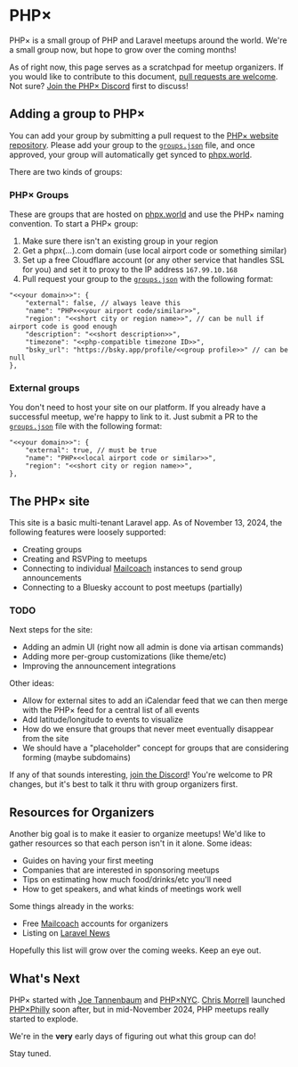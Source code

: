 # PHP×

PHP× is a small group of PHP and Laravel meetups around the world. We're a small group now,
but hope to grow over the coming months!

As of right now, this page serves as a scratchpad for meetup organizers. If you would like to 
contribute to this document, [pull requests are welcome](https://github.com/phpx-foundation/website).
Not sure? [Join the PHP× Discord](https://discord.gg/wMy6Eeuwbu) first to discuss!

## Adding a group to PHP×

You can add your group by submitting a pull request to the [PHP× website repository](https://github.com/phpx-foundation/website).
Please add your group to the [`groups.json`](https://github.com/phpx-foundation/website/blob/main/groups.json) file, and
once approved, your group will automatically get synced to [phpx.world](https://phpx.world).

There are two kinds of groups:

### PHP× Groups

These are groups that are hosted on [phpx.world](https://phpx.world) and use the PHP× naming convention.
To start a PHP× group:

1. Make sure there isn't an existing group in your region
2. Get a phpx(…).com domain (use local airport code or something similar)
3. Set up a free Cloudflare account (or any other service that handles SSL for you) and set it to proxy
   to the IP address `167.99.10.168`
3. Pull request your group to the [`groups.json`](https://github.com/phpx-foundation/website/blob/main/groups.json)
   with the following format:

```json5
"<<your domain>>": {
    "external": false, // always leave this
    "name": "PHP×<<your airport code/similar>>",
    "region": "<<short city or region name>>", // can be null if airport code is good enough
    "description": "<<short description>>",
    "timezone": "<<php-compatible timezone ID>>",
    "bsky_url": "https://bsky.app/profile/<<group profile>>" // can be null
},
```

### External groups

You don't need to host your site on our platform. If you already have a successful meetup, we're
happy to link to it. Just submit a PR to the [`groups.json`](https://github.com/phpx-foundation/website/blob/main/groups.json)
file with the following format:

```json5
"<<your domain>>": {
    "external": true, // must be true
    "name": "PHP×<<local airport code or similar>>",
    "region": "<<short city or region name>>",
},
```

## The PHP× site

This site is a basic multi-tenant Laravel app. As of November 13, 2024, the following
features were loosely supported:

- Creating groups
- Creating and RSVPing to meetups
- Connecting to individual [Mailcoach](https://www.mailcoach.app/) instances to send group announcements
- Connecting to a Bluesky account to post meetups (partially)

### TODO

Next steps for the site:

- Adding an admin UI (right now all admin is done via artisan commands)
- Adding more per-group customizations (like theme/etc)
- Improving the announcement integrations

Other ideas:

- Allow for external sites to add an iCalendar feed that we can then merge with the PHP× feed for a central list of all events
- Add latitude/longitude to events to visualize
- How do we ensure that groups that never meet eventually disappear from the site
- We should have a "placeholder" concept for groups that are considering forming (maybe subdomains)

If any of that sounds interesting, [join the Discord](https://discord.gg/wMy6Eeuwbu)! You're welcome
to PR changes, but it's best to talk it thru with group organizers first.

## Resources for Organizers

Another big goal is to make it easier to organize meetups! We'd like to gather resources
so that each person isn't in it alone. Some ideas:

- Guides on having your first meeting
- Companies that are interested in sponsoring meetups
- Tips on estimating how much food/drinks/etc you'll need
- How to get speakers, and what kinds of meetings work well

Some things already in the works:

- Free [Mailcoach](https://www.mailcoach.app/) accounts for organizers
- Listing on [Laravel News](https://laravel-news.com/events)

Hopefully this list will grow over the coming weeks. Keep an eye out.

## What's Next

PHP× started with [Joe Tannenbaum](https://bsky.app/profile/joe.codes) and
[PHP×NYC](https://phpxnyc.com/). [Chris Morrell](https://bsky.app/profile/cmorrell.com)
launched [PHP×Philly](https://phpxphilly.com/) soon after, but in mid-November 2024,
PHP meetups really started to explode.

We're in the **very** early days of figuring out what this group can do!

Stay tuned.
